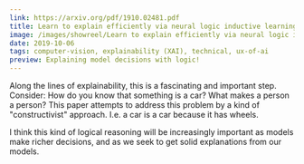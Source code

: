 ```yaml
---
link: https://arxiv.org/pdf/1910.02481.pdf
title: Learn to explain efficiently via neural logic inductive learning
image: /images/showreel/Learn to explain efficiently via neural logic inductive learning.jpg
date: 2019-10-06
tags: computer-vision, explainability (XAI), technical, ux-of-ai
preview: Explaining model decisions with logic!
---
```


Along the lines of explainability, this is a fascinating and important step.
Consider: How do you know that something is a car? What makes a person a
person? This paper attempts to address this problem by a kind of
"constructivist" approach. I.e. a car is a car because it has wheels.

I think this kind of logical reasoning will be increasingly important as
models make richer decisions, and as we seek to get solid explanations from
our models.

